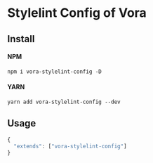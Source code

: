 <!--
 * @Author: wanlixin
 * @Date: 2020-05-09 22:23:50
 * @LastEditors: wanlixin
 * @LastEditTime: 2020-05-17 10:46:23
 * @Description: 
--> 
# Stylelint Config of Vora

## Install

#### NPM

```shell
npm i vora-stylelint-config -D
```

#### YARN

```shell
yarn add vora-stylelint-config --dev
```

## Usage

```js
{
  "extends": ["vora-stylelint-config"]
}
```
